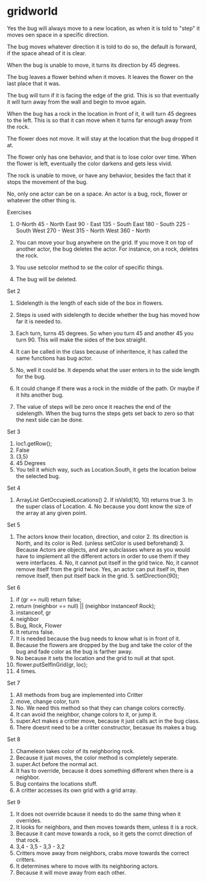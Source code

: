 gridworld
=========
Yes the bug will always move to a new location, as when it is told to "step" it moves oen space in a specific
direction. 

The bug moves whatever direction it is told to do so, the default is forward, if the space ahead of it is clear.

When the bug is unable to move, it turns its direction by 45 degrees.

The bug leaves a flower behind when it moves. It leaves the flower on the last place that it was.

The bug will turn if it is facing the edge of the grid. This is so that eventually it will turn away from the wall and begin to mvoe again.

When the bug has a rock in the location in front of it, it will turn 45 degrees to the left. This is so that it can move when it turns far enough away from the rock.

The flower does not move. It will stay at the location that the bug dropped it at.

The flower only has one behavior, and that is to lose color over time. When the flower is left, eventually the color darkens and gets less vivid.

The rock is unable to move, or have any behavior, besides the fact that it stops the movement of the bug.

No, only one actor can be on a space. An actor is a bug, rock, flower or whatever the other thing is.

Exercises
1.  0-North
    45 - North East
    90 - East
    135 - South East
    180 - South
    225 - South West
    270 - West
    315 - North West
    360 - North

2. You can move your bug anywhere on the grid. If you move it on top of another actor, the bug deletes the actor. For instance, on a rock, deletes the rock.

3. You use setcolor method to se the color of specific things.

4. The bug will be deleted.
    
Set 2
1. Sidelength is the length of each side of the box in flowers. 

2. Steps is used with sidelength to decide whether the bug has moved how far it is needed to.

3. Each turn, turns 45 degrees. So when you turn 45 and another 45 you turn 90. This will make the sides of the box straight.

4. It can be called in the class because of inheritence, it has called the same functions has bug actor.

5. No, well it could be. It depends what the user enters in to the side length for the bug.

6. It could change if there was a rock in the middle of the path. Or maybe if it hits another bug.

7. The value of steps will be zero once it reaches the end of the sidelength. When the bug turns the steps gets set back to zero so that the next side can be done.

Set 3
1. loc1.getRow();
2. False
3. (3,5)
4. 45 Degrees
5. You tell it which way, such as Location.South, it gets the location below the selected bug.

Set 4 
1. ArrayList GetOccupiedLocations() 2. If isValid(10, 10) returns true 3. In the super class of Location. 4. No because you dont know the size of the array at any given point.

Set 5 
1. The actors know their location, direction, and color 2. Its direction is North, and its color is Red. (unless setColor is used beforehand) 3. Because Actors are objects, and are subclasses where as you would have to implement all the different actors in order to use them if they were interfaces. 4. No, it cannot put itself in the grid twice. No, it cannot remove itself from the grid twice. Yes, an actor can put itself in, then remove itself, then put itself back in the grid. 5. setDirection(90);

Set 6 
1. if (gr == null) return false; 
2. return (neighbor == null) || (neighbor instanceof Rock); 
3. instanceof, gr 
4. neighbor 
5. Bug, Rock, Flower 
6. It returns false. 
7. It is needed because the bug needs to know what is in front of it. 
8. Because the flowers are dropped by the bug and take the color of the bug and fade color as the bug is farther away. 
9. No because it sets the location and the grid to null at that spot. 
10. flower.putSelfInGrid(gr, loc); 
11. 4 times.

Set 7
1. All methods from bug are implemented into Critter
2. move, change color, turn
3. No. We need this method so that they can change colors correctly.
4. It can avoid the neighbor, change colors to it, or jump it.
5. super.Act makes a critter move, because it just calls act in the bug class.
6. There doesnt need to be a critter constructor, becasue its makes a bug.

Set 8
1. Chameleon takes color of its neighboring rock.
2. Because it just moves, the color method is completely seperate.
3. super.Act before the normal act.
4. It has to override, because it does something different when there is a neighbor.
5. Bug contains the locations stuff.
6. A critter accesses its own grid with a grid array.

Set 9
1. It does not override bcause it needs to do the same thing when it overrides.
2. It looks for neighbors, and then moves towards them, unless it is a rock.
3. Because it cant move towards a rock, so it gets the corrct direction of that rock.
4. 3,4 - 3,5 - 3,3 - 3,2
5. Critters move away from neighbors, crabs move towards the correct critters.
6. It determines where to move with its neighboring actors.
7. Because it will move away from each other.

